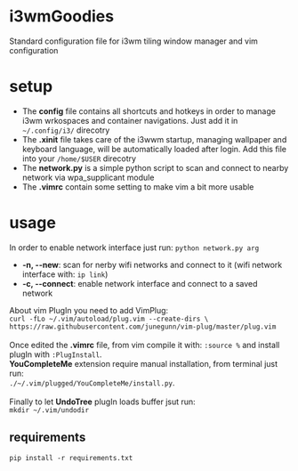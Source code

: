 # i3wmGoodies
Standard configuration file for i3wm tiling window manager and vim configuration

# setup
* The __config__ file contains all shortcuts and hotkeys in order to manage i3wm wrkospaces and container navigations. Just add it in `~/.config/i3/` direcotry
* The __.xinit__ file takes care of the i3wwm startup, managing wallpaper and keyboard language, will be automatically loaded after login. Add this file into your `/home/$USER` direcotry 
* The __network.py__ is a simple python script to scan and connect to nearby network via wpa_supplicant module
* The __.vimrc__ contain some setting to make vim a bit more usable

# usage
In order to enable network interface just run: `python network.py arg`</br>
* __-n, --new__: scan for nerby wifi networks and connect to it (wifi network interface with: `ip link`)</br>
* __-c, --connect__: enable network interface and connect to a saved network<br>

About vim PlugIn you need to add VimPlug: <br>
`curl -fLo ~/.vim/autoload/plug.vim --create-dirs \
 https://raw.githubusercontent.com/junegunn/vim-plug/master/plug.vim`<br>
 <br>
 Once edited the __.vimrc__ file, from vim compile it with: `:source %` and install plugIn with `:PlugInstall`.<br>
 __YouCompleteMe__ extension require manual installation, from terminal just run:<br>
 `./~/.vim/plugged/YouCompleteMe/install.py`.
 <br><br>
 Finally to let __UndoTree__ plugIn loads buffer jsut run:<br>
 `mkdir ~/.vim/undodir`
 
## requirements
`pip install -r requirements.txt`
